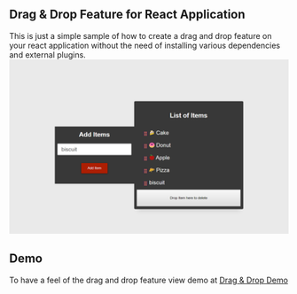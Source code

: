 ## Drag & Drop Feature for React Application
This is just a simple sample of how to create a drag and drop feature on your react application without the need of installing various dependencies and external plugins.
<img src="https://github.com/Seunkola/Drag-DROP/blob/master/Screenshot%20(110).png" />

## Demo
To have a feel of the drag and drop feature view demo at <a href="https://sheltered-basin-66629.herokuapp.com/">Drag & Drop Demo </a>
